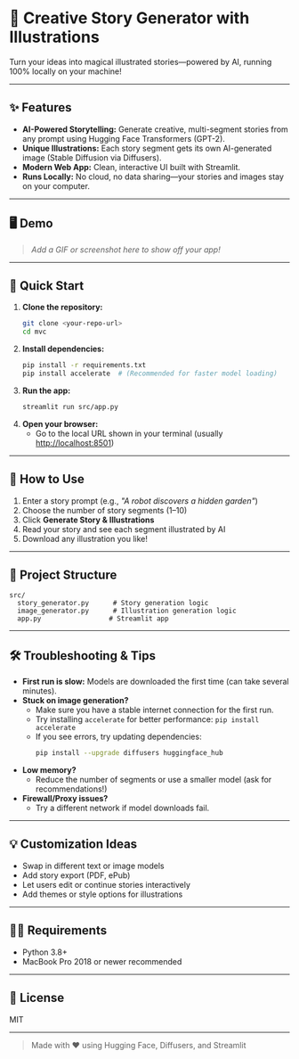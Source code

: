 # 🚀 Creative Story Generator with Illustrations

Turn your ideas into magical illustrated stories—powered by AI, running 100% locally on your machine!

---

## ✨ Features
- **AI-Powered Storytelling:** Generate creative, multi-segment stories from any prompt using Hugging Face Transformers (GPT-2).
- **Unique Illustrations:** Each story segment gets its own AI-generated image (Stable Diffusion via Diffusers).
- **Modern Web App:** Clean, interactive UI built with Streamlit.
- **Runs Locally:** No cloud, no data sharing—your stories and images stay on your computer.

---

## 🖥️ Demo
> _Add a GIF or screenshot here to show off your app!_

---

## 🚦 Quick Start

1. **Clone the repository:**
   ```bash
   git clone <your-repo-url>
   cd mvc
   ```
2. **Install dependencies:**
   ```bash
   pip install -r requirements.txt
   pip install accelerate  # (Recommended for faster model loading)
   ```
3. **Run the app:**
   ```bash
   streamlit run src/app.py
   ```
4. **Open your browser:**
   - Go to the local URL shown in your terminal (usually [http://localhost:8501](http://localhost:8501))

---

## 📝 How to Use
1. Enter a story prompt (e.g., _"A robot discovers a hidden garden"_)
2. Choose the number of story segments (1–10)
3. Click **Generate Story & Illustrations**
4. Read your story and see each segment illustrated by AI
5. Download any illustration you like!

---

## 📁 Project Structure
```
src/
  story_generator.py      # Story generation logic
  image_generator.py      # Illustration generation logic
  app.py                 # Streamlit app
```

---

## 🛠️ Troubleshooting & Tips
- **First run is slow:** Models are downloaded the first time (can take several minutes).
- **Stuck on image generation?**
  - Make sure you have a stable internet connection for the first run.
  - Try installing `accelerate` for better performance: `pip install accelerate`
  - If you see errors, try updating dependencies:
    ```bash
    pip install --upgrade diffusers huggingface_hub
    ```
- **Low memory?**
  - Reduce the number of segments or use a smaller model (ask for recommendations!)
- **Firewall/Proxy issues?**
  - Try a different network if model downloads fail.

---

## 💡 Customization Ideas
- Swap in different text or image models
- Add story export (PDF, ePub)
- Let users edit or continue stories interactively
- Add themes or style options for illustrations

---

## 🧑‍💻 Requirements
- Python 3.8+
- MacBook Pro 2018 or newer recommended

---

## 📜 License
MIT

---

> Made with ❤️ using Hugging Face, Diffusers, and Streamlit